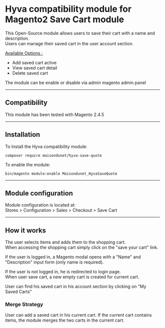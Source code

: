 # Hyva compatibility module for Magento2 Save Cart module  

This Open-Source module allows users to save their cart with a name and description.  
Users can manage their saved cart in the user account section.

<ins>Available Options :</ins>
- Add saved cart active
- View saved cart detail
- Delete saved cart

The module can be enable or disable via admin magento admin panel  

---  
## Compatibility
This module has been tested with Magento 2.4.5

---
## Installation
To Install the  Hyva compatibility module:
```
composer require maisondunet/hyva-save-quote
```
To enable the module:
```
bin/magento module:enable Maisondunet_HyvaSaveQuote
```  
---

## Module configuration
Module configuration is located at:  
Stores > Configuration > Sales > Checkout > Save Cart

---
## How it works

The user selects items and adds them to the shopping cart.  
When accessing the shopping cart simply click on the "save your cart" link.

If the user is logged in, a Magento modal opens with a "Name" and "Description" input form (only name is required).

If the user is not logged in, he is redirected to login page.  
When user save cart, a new empty cart is created for current cart.

User can find his saved cart in his account section by clicking on "My Saved Carts"

### Merge Strategy

User can add a saved cart in his current cart. If the current cart contains items, the module merges the two carts in the current cart.  
